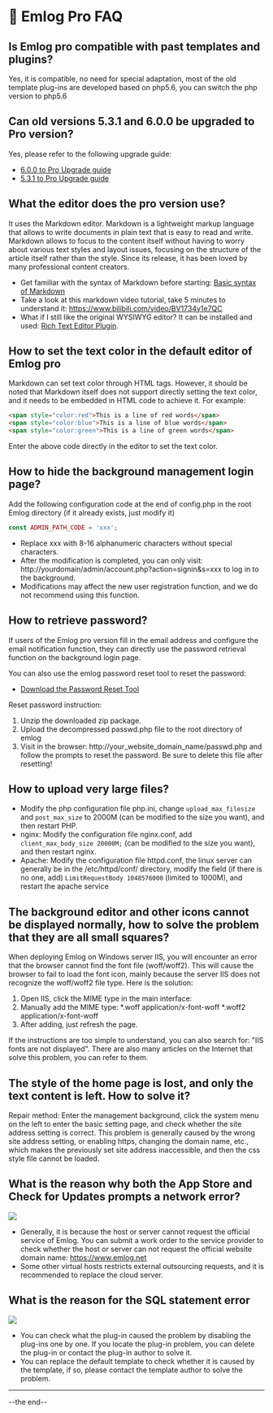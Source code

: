 # &#x1f36c; Emlog Pro FAQ

## Is Emlog pro compatible with past templates and plugins?

Yes, it is compatible, no need for special adaptation, most of the old template plug-ins are developed based on php5.6, you can switch the php version to php5.6

## Can old versions 5.3.1 and 6.0.0 be upgraded to Pro version?

Yes, please refer to the following upgrade guide:

* [6.0.0 to Pro Upgrade guide](600toPro.md)
* [5.3.1 to Pro Upgrade guide](531toPro.md)

## What the editor does the pro version use?

It uses the Markdown editor. Markdown is a lightweight markup language that allows to write documents in plain text that is easy to read and write.
Markdown allows to focus to the content itself without having to worry about various text styles and layout issues, focusing on the structure of the article itself rather than the style. Since its release, it has been loved by many professional content creators.

* Get familiar with the syntax of Markdown before starting: [Basic syntax of Markdown](https://www.markdown.xyz/basic-syntax/)
* Take a look at this markdown video tutorial, take 5 minutes to understand it: https://www.bilibili.com/video/BV1734y1e7QC
* What if I still like the original WYSIWYG editor? It can be installed and used: [Rich Text Editor Plugin](https://www.emlog.net/plugin/detail/362).

## How to set the text color in the default editor of Emlog pro

Markdown can set text color through HTML tags. However, it should be noted that Markdown itself does not support directly setting the text color, and it needs to be embedded in HTML code to achieve it. For example:

```html
<span style="color:red">This is a line of red words</span>
<span style="color:blue">This is a line of blue words</span>
<span style="color:green">This is a line of green words</span>
```

Enter the above code directly in the editor to set the text color.

## How to hide the background management login page?

Add the following configuration code at the end of config.php in the root Emlog directory (if it already exists, just modify it)

```php
const ADMIN_PATH_CODE = 'xxx';
```

* Replace xxx with 8-16 alphanumeric characters without special characters.
* After the modification is completed, you can only visit: http://yourdomain/admin/account.php?action=signin&s=xxx to log in to the background.
* Modifications may affect the new user registration function, and we do not recommend using this function.

## How to retrieve password?

If users of the Emlog pro version fill in the email address and configure the email notification function, they can directly use the password retrieval function on the background login page.

You can also use the emlog password reset tool to reset the password:

* [Download the Password Reset Tool](https://oss.emlog.net/download/passwd.zip)

Reset password instruction:

1. Unzip the downloaded zip package.
2. Upload the decompressed passwd.php file to the root directory of emlog
3. Visit in the browser: http://your_website_domain_name/passwd.php and follow the prompts to reset the password. Be sure to delete this file after resetting!

## How to upload very large files?

* Modify the php configuration file php.ini, change `upload_max_filesize` and `post_max_size` to 2000M (can be modified to the size you want), and then restart PHP.
* nginx: Modify the configuration file nginx.conf, add `client_max_body_size 20000M;` (can be modified to the size you want), and then restart nginx.
* Apache: Modify the configuration file httpd.conf, the linux server can generally be in the /etc/httpd/conf/ directory, modify the field (if there is no one, add) `LimitRequestBody 1048576000` (limited to 1000M), and restart the apache service

## The background editor and other icons cannot be displayed normally, how to solve the problem that they are all small squares?

When deploying Emlog on Windows server IIS, you will encounter an error that the browser cannot find the font file (woff/woff2). This will cause the browser to fail to load the font icon, mainly because the server IIS does not recognize the woff/woff2 file type. Here is the solution:

1. Open IIS, click the MIME type in the main interface:
2. Manually add the MIME type:
    *.woff application/x-font-woff
    *.woff2 application/x-font-woff
3. After adding, just refresh the page.

If the instructions are too simple to understand, you can also search for: "IIS fonts are not displayed". There are also many articles on the Internet that solve this problem, you can refer to them.

## The style of the home page is lost, and only the text content is left. How to solve it?

Repair method: Enter the management background, click the system menu on the left to enter the basic setting page, and check whether the site address setting is correct.
This problem is generally caused by the wrong site address setting, or enabling https, changing the domain name, etc., which makes the previously set site address inaccessible, and then the css style file cannot be loaded.

## What is the reason why both the **App Store** and **Check for Updates** prompts a network error?

![](https://oss.emlog.net/img/WX20230311-143937.png)

- Generally, it is because the host or server cannot request the official service of Emlog. You can submit a work order to the service provider to check whether the host or server can not request the official website domain name: https://www.emlog.net
- Some other virtual hosts restricts external outsourcing requests, and it is recommended to replace the cloud server.

## What is the reason for the SQL statement error

![](https://oss.emlog.net/img/WX20230311-145914.png)

- You can check what the plug-in caused the problem by disabling the plug-ins one by one. If you locate the plug-in problem, you can delete the plug-in or contact the plug-in author to solve it.
- You can replace the default template to check whether it is caused by the template, if so, please contact the template author to solve the problem.

---

--the end--


